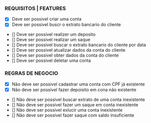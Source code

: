 ### REQUISITOS | FEATURES
- [x] Deve ser possivel criar uma conta
- [x] Deve ser possivel  buscr o extrato bancario do cliente
- [] Deve ser possivel  realizer um deposito
- [] Deve ser possivel  realizar um saque
- [] Deve ser possivel  buscar o extrato bancario do cliente por data
- [] Deve ser possivel  atualizar dados da conta do cliente
- [] Deve ser possivel  obter dados da conta do cliente
- [] Deve ser possivel  deletar uma conta

### REGRAS DE NEGOCIO
- [x] Não deve ser possivel cadastrar uma conta com CPF já existente
- [x] Não deve ser possivel fazer depoisito em cona não existente
- [] Não deve ser possivel buscar extrato de uma conta inexistente
- [] Não deve ser possivel fazer um saque em conta inexistente
- [] Não deve ser possivel exlucir uma conta inexistente
- [] Não deve ser possivel fazer saque com saldo insuficiente